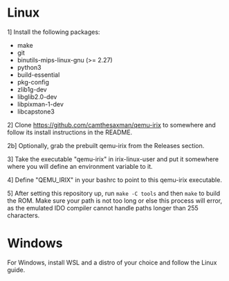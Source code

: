 # Linux

1] Install the following packages:

* make
* git
* binutils-mips-linux-gnu (>= 2.27)
* python3
* build-essential
* pkg-config
* zlib1g-dev
* libglib2.0-dev
* libpixman-1-dev
* libcapstone3

2] Clone https://github.com/camthesaxman/qemu-irix to somewhere and follow its install instructions in the README.

2b] Optionally, grab the prebuilt qemu-irix from the Releases section.

3] Take the executable "qemu-irix" in irix-linux-user and put it somewhere where you will define an environment variable to it.

4] Define "QEMU_IRIX" in your bashrc to point to this qemu-irix executable.

5] After setting this repository up, run `make -C tools` and then `make` to build the ROM. Make sure your path is not too long or else this process will error, as the emulated IDO compiler cannot handle paths longer than 255 characters.

# Windows

For Windows, install WSL and a distro of your choice and follow the Linux guide.
